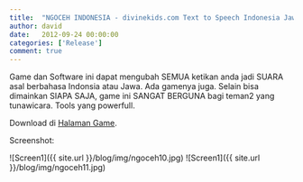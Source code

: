```yaml
---
title:  "NGOCEH INDONESIA - divinekids.com Text to Speech Indonesia Jawa GAME"
author: david
date:   2012-09-24 00:00:00
categories: ['Release']
comment: true
---
```


Game dan Software ini dapat mengubah SEMUA ketikan anda jadi SUARA asal berbahasa Indonsia atau Jawa. Ada gamenya juga. Selain bisa dimainkan SIAPA SAJA, game ini SANGAT BERGUNA bagi teman2 yang tunawicara. Tools yang powerfull.

Download di [Halaman Game][dk-download].

Screenshot:

![Screen1]({{ site.url }}/blog/img/ngoceh10.jpg)
![Screen1]({{ site.url }}/blog/img/ngoceh11.jpg)

[dk]:           http://divinekids.com
[dk-download]:  http://divinekids.com/download/
